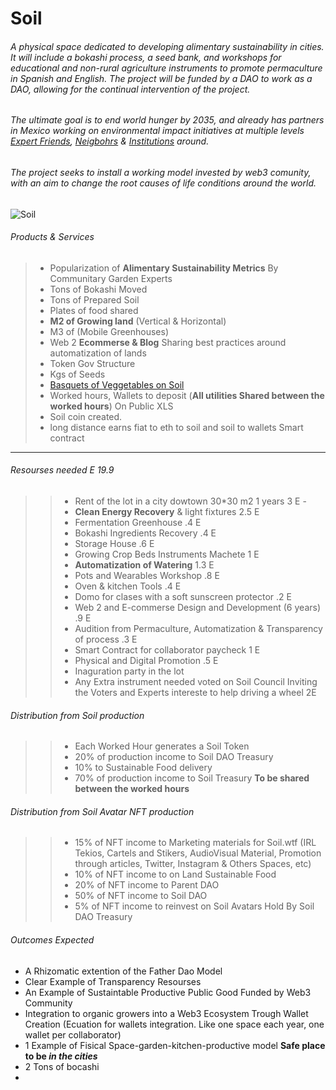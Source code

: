 # Soil 
###### A physical space dedicated to developing alimentary sustainability in cities. It will include a bokashi process, a seed bank, and workshops for educational and non-rural agriculture instruments to promote permaculture in Spanish and English. The project will be funded by a DAO to work as a DAO, allowing for the continual intervention of the project. 
###### The ultimate goal is to end world hunger by 2035, and already has partners in Mexico working on environmental impact initiatives at multiple levels [Expert Friends](https://www.facebook.com/Kuau8), [Neigbohrs](https://www.facebook.com/profile.php?id=100082261474515) & [Institutions](https://www.facebook.com/IESDHS) around. 
###### The project seeks to install a working model invested by web3 comunity, with an aim to change the root causes of life conditions around the world.
![Soil](https://user-images.githubusercontent.com/38388270/209252780-9fb7a61d-787a-4360-843c-c6dd88117621.png)

###### Products & Services
> + Popularization of **Alimentary Sustainability Metrics** By Communitary Garden Experts
> + Tons of Bokashi Moved
> + Tons of Prepared Soil
> + Plates of food shared
> + **M2 of Growing land** (Vertical & Horizontal)
> + M3 of (Mobile Greenhouses)
> + Web 2 **Ecommerse & Blog** Sharing best practices around automatization of lands
> + Token Gov Structure
> + Kgs of Seeds
> + [Basquets of Veggetables on Soil](https://www.instagram.com/p/Cmg3fVCOWPV/)
> + Worked hours, Wallets to deposit (**All utilities Shared between the worked hours**) On Public XLS
> + Soil coin created. 
> + long distance earns fiat to eth to soil and soil to wallets Smart contract

---

###### Resourses needed E 19.9

>>+ Rent of the lot in a city dowtown 30*30 m2 1 years 3 E - 
>>+ **Clean Energy Recovery** & light fixtures 2.5 E
>>+ Fermentation Greenhouse .4 E 
>>+ Bokashi Ingredients Recovery .4 E
>>+ Storage House .6 E
>>+ Growing Crop Beds Instruments Machete 1 E 
>>+ **Automatization of Watering** 1.3 E
>>+ Pots and Wearables Workshop .8 E
>>+ Oven & kitchen Tools .4 E
>>+ Domo for clases with a soft sunscreen protector .2 E
>>+ Web 2 and E-commerse Design and Development (6 years) .9 E
>>+ Audition from Permaculture, Automatization & Transparency of process .3 E
>>+ Smart Contract for collaborator paycheck 1 E
>>+ Physical and Digital Promotion .5 E
>>+ Inaguration party in the lot
>>+ Any Extra instrument needed voted on Soil Council Inviting the Voters and Experts intereste to help driving a wheel 2E

###### Distribution from Soil production

>>+ Each Worked Hour generates a Soil Token
>>+ 20% of production income to Soil DAO Treasury
>>+ 10% to Sustainable Food delivery
>>+ 70% of production income to Soil Treasury **To be shared between the worked hours**



###### Distribution from Soil Avatar NFT production
>>+ 15% of NFT income to Marketing materials for Soil.wtf (IRL Tekios, Cartels and Stikers, AudioVisual Material, Promotion through articles, Twitter, Instagram & Others Spaces, etc)
>>+ 10% of NFT income to on Land Sustainable Food
>>+ 20% of NFT income to Parent DAO
>>+ 50% of NFT income to Soil DAO
>>+ 5% of NFT income to reinvest on Soil Avatars Hold By Soil DAO Treasury


###### Outcomes Expected
+ A Rhizomatic extention of the Father Dao Model
+ Clear Example of Transparency Resourses
+ An Example of Sustaintable Productive Public Good Funded by Web3 Community
+ Integration to organic growers into a Web3 Ecosystem Trough Wallet Creation (Ecuation for wallets integration. Like one space each year, one wallet per collaborator)
+ 1 Example of Fisical Space-garden-kitchen-productive model **Safe place to be *in the cities***
+ 2 Tons of bocashi
+
